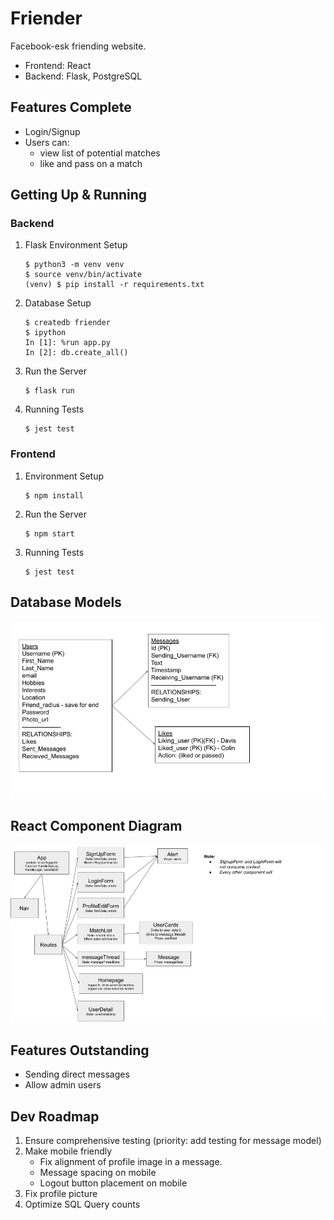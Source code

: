 # Friender
Facebook-esk friending website.
- Frontend: React
- Backend: Flask, PostgreSQL

## Features Complete
- Login/Signup
- Users can: 
    - view list of potential matches
    - like and pass on a match

## Getting Up & Running
### Backend
1. Flask Environment Setup
    ```console
    $ python3 -m venv venv
    $ source venv/bin/activate
    (venv) $ pip install -r requirements.txt
    ```
2. Database Setup
    ```console
    $ createdb friender
    $ ipython
    In [1]: %run app.py
    In [2]: db.create_all()
    ```
3. Run the Server
    ```console
    $ flask run
    ```
4. Running Tests
     ```console
    $ jest test
    ```

### Frontend
1. Environment Setup
    ```console
    $ npm install
    ``` 
2. Run the Server
    ```console
    $ npm start
    ```
3. Running Tests
     ```console
    $ jest test
    ```

## Database Models
![db_models_diagram](./DB_model.jpg)

## React Component Diagram
![react_component_diagram](./Component_Design.jpg)

## Features Outstanding
- Sending direct messages
- Allow admin users

## Dev Roadmap
1. Ensure comprehensive testing (priority: add testing for message model)
2. Make mobile friendly
    - Fix alignment of profile image in a message.
    - Message spacing on mobile
    - Logout button placement on mobile
6. Fix profile picture
7. Optimize SQL Query counts
